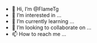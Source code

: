 - 👋 Hi, I’m @FlameTg
- 👀 I’m interested in ...
- 🌱 I’m currently learning ...
- 💞️ I’m looking to collaborate on ...
- 📫 How to reach me ...

<!---
FlameTg/FlameTg is a ✨ special ✨ repository because its `README.md` (this file) appears on your GitHub profile.
You can click the Preview link to take a look at your changes.
--->

